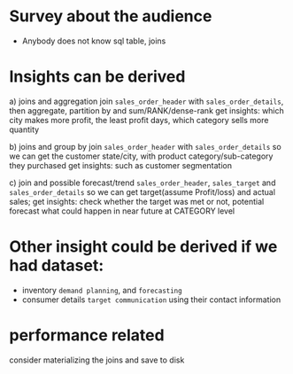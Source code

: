 # Survey about the audience
- Anybody does not know sql table, joins

# Insights can be derived

a) joins and aggregation
join `sales_order_header` with `sales_order_details`, then aggregate, partition by and sum/RANK/dense-rank
get insights: which city makes more profit, the least profit days, which category sells more quantity

b) joins and group by
join `sales_order_header` with `sales_order_details`
so we can get the customer state/city, with product category/sub-category they purchased
get insights: such as customer segmentation

c) join and possible forecast/trend
`sales_order_header`, `sales_target` and `sales_order_details`
so we can get target(assume Profit/loss) and actual sales; 
get insights: check whether the target was met or not, potential forecast what could happen in near future at CATEGORY level

# Other insight could be derived if we had dataset:
- inventory
  `demand planning`, and `forecasting`
- consumer details
  `target communication` using their contact information
  
# performance related
consider materializing the joins and save to disk
